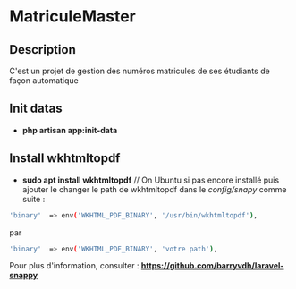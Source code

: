 # MatriculeMaster

## Description
C'est un projet de gestion des numéros matricules de ses étudiants de façon automatique

## Init datas
- **php artisan app:init-data**
## Install wkhtmltopdf
- **sudo apt install wkhtmltopdf** // On Ubuntu si pas encore installé puis ajouter le changer le path de wkhtmltopdf dans le *config/snapy* comme suite : 

```bash
'binary'  => env('WKHTML_PDF_BINARY', '/usr/bin/wkhtmltopdf'),
```
par
```bash
'binary'  => env('WKHTML_PDF_BINARY', 'votre path'),
```
Pour plus d'information, consulter : **https://github.com/barryvdh/laravel-snappy**